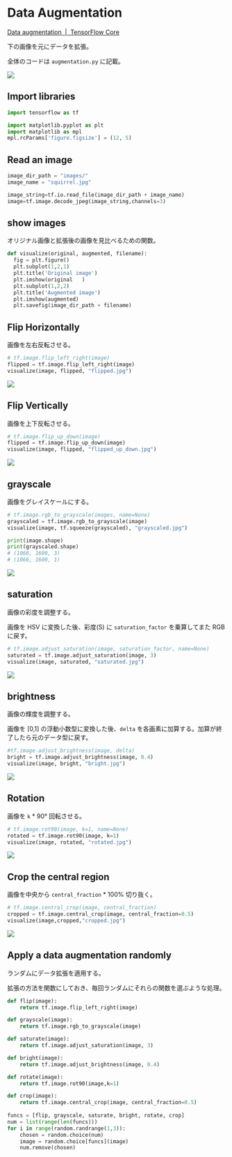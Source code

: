 # Data Augmentation

[Data augmentation  |  TensorFlow Core](https://www.tensorflow.org/tutorials/images/data_augmentation)



下の画像を元にデータを拡張。

全体のコードは `augmentation.py` に記載。

![](https://user-images.githubusercontent.com/39023477/86331234-c5978280-bc83-11ea-88cc-7793e9417ef0.jpg)



## Import libraries

```py
import tensorflow as tf

import matplotlib.pyplot as plt
import matplotlib as mpl
mpl.rcParams['figure.figsize'] = (12, 5)
```



## Read an image

```py
image_dir_path = "images/"
image_name = "squirrel.jpg"

image_string=tf.io.read_file(image_dir_path + image_name)
image=tf.image.decode_jpeg(image_string,channels=3)
```



## show images

オリジナル画像と拡張後の画像を見比べるための関数。

```py
def visualize(original, augmented, filename):
  fig = plt.figure()
  plt.subplot(1,2,1)
  plt.title('Original image')
  plt.imshow(original	)
  plt.subplot(1,2,2)
  plt.title('Augmented image')
  plt.imshow(augmented)
  plt.savefig(image_dir_path + filename)
```



## Flip Horizontally

画像を左右反転させる。

```py
# tf.image.flip_left_right(image)
flipped = tf.image.flip_left_right(image)
visualize(image, flipped, "flipped.jpg")
```

![](https://user-images.githubusercontent.com/39023477/86384432-ae7b8380-bcc9-11ea-9cbb-6259c75d41af.jpg)

## Flip Vertically

画像を上下反転させる。

```py
# tf.image.flip_up_down(image)
flipped = tf.image.flip_up_down(image)
visualize(image, flipped, "flipped_up_down.jpg")
```

![](https://user-images.githubusercontent.com/39023477/86389148-dae6ce00-bcd0-11ea-936d-a37fbe2ba65b.jpg)

## grayscale

画像をグレイスケールにする。

```py
# tf.image.rgb_to_grayscale(images, name=None)
grayscaled = tf.image.rgb_to_grayscale(image)
visualize(image, tf.squeeze(grayscaled), "grayscaled.jpg")
```

```py
print(image.shape)
print(grayscaled.shape)
# (1066, 1600, 3)
# (1066, 1600, 1)
```

![](https://user-images.githubusercontent.com/39023477/86385330-0ff02200-bccb-11ea-89d9-2f4736568f1f.jpg)

## saturation

画像の彩度を調整する。

画像を HSV に変換した後、彩度(S) に `saturation_factor` を乗算してまた RGB に戻す。

```py
# tf.image.adjust_saturation(image, saturation_factor, name=None)
saturated = tf.image.adjust_saturation(image, 3)
visualize(image, saturated, "saturated.jpg")
```

![](https://user-images.githubusercontent.com/39023477/86388055-0cf73080-bccf-11ea-801f-98a1350b1af9.jpg)



## brightness

画像の輝度を調整する。

画像を [0,1] の浮動小数型に変換した後、`delta` を各画素に加算する。加算が終了したら元のデータ型に戻す。

```py
#tf.image.adjust_brightness(image, delta)
bright = tf.image.adjust_brightness(image, 0.4)
visualize(image, bright, "bright.jpg")
```

![](https://user-images.githubusercontent.com/39023477/86390486-18e4f180-bcd3-11ea-9da8-9b5fb2dedb8b.jpg)



## Rotation

画像を `k` * 90° 回転させる。

```py
# tf.image.rot90(image, k=1, name=None)
rotated = tf.image.rot90(image, k=1)
visualize(image, rotated, "rotated.jpg")
```

![](https://user-images.githubusercontent.com/39023477/86392953-40d65400-bcd7-11ea-9e8a-5b107902efd5.jpg)

## Crop the central region

画像を中央から `central_fraction` * 100% 切り抜く。

```py
# tf.image.central_crop(image, central_fraction)
cropped = tf.image.central_crop(image, central_fraction=0.5)
visualize(image,cropped,"cropped.jpg")
```

![](https://user-images.githubusercontent.com/39023477/86390108-70cf2880-bcd2-11ea-8a36-71ddf1f7099a.jpg)

## Apply a data augmentation randomly

ランダムにデータ拡張を適用する。

拡張の方法を関数にしておき、毎回ランダムにそれらの関数を選ぶような処理。

```py
def flip(image):
    return tf.image.flip_left_right(image)

def grayscale(image):
    return tf.image.rgb_to_grayscale(image)

def saturate(image):
    return tf.image.adjust_saturation(image, 3)

def bright(image):
    return tf.image.adjust_brightness(image, 0.4)

def rotate(image):
    return tf.image.rot90(image,k=1)

def crop(image):
    return tf.image.central_crop(image, central_fraction=0.5)
    
funcs = [flip, grayscale, saturate, bright, rotate, crop]
num = list(range(len(funcs)))
for i in range(random.randrange(1,3)):
    chosen = random.choice(num) 
    image = random.choice[funcs](image)
    num.remove(chosen)
```
